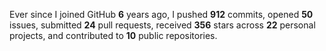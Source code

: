 Ever since I joined GitHub **6** years ago, I pushed **912** commits, opened **50** issues, submitted **24** pull requests, received **356** stars across **22** personal projects, and contributed to **10** public repositories.